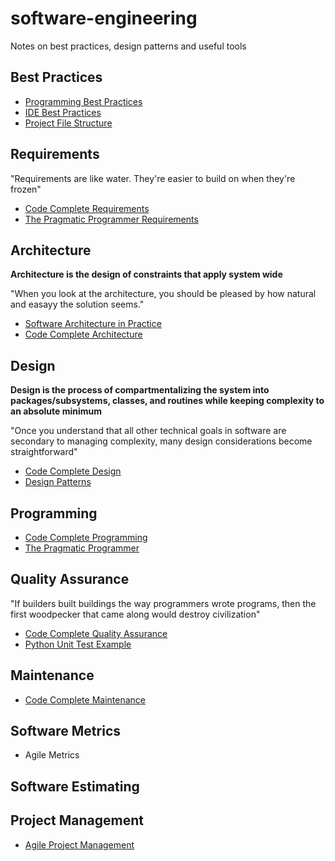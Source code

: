# software-engineering

Notes on best practices, design patterns and useful tools

## Best Practices

* [Programming Best Practices](./best_practices/PROGRAMMING.md)
* [IDE Best Practices](./best_practices/IDEs.md)
* [Project File Structure](./best_practices/Example-Project)

## Requirements

"Requirements are like water. They're easier to build on when they're frozen"

* [Code Complete Requirements](./books/code_complete/prereqs/requirements)
* [The Pragmatic Programmer Requirements](./books/pragmatic_programmer/CHAPTER_7.md)

## Architecture

**Architecture is the design of constraints that apply system wide**

"When you look at the architecture, you should be pleased by how natural and easayy the solution seems."

* [Software Architecture in Practice](./books/software_architecture_in_practice)
* [Code Complete Architecture](./books/code_complete/prereqs/architecture)

## Design

**Design is the process of compartmentalizing the system into packages/subsystems, classes, and routines while keeping complexity to an absolute minimum**

"Once you understand that all other technical goals in software are secondary to managing complexity, many design considerations become straightforward"

* [Code Complete Design](./books/code_complete/design)
* [Design Patterns](./books/design_patterns)

## Programming

* [Code Complete Programming](./books/code_complete/programming)
* [The Pragmatic Programmer](./books/pragmatic_programmer)

## Quality Assurance

"If builders built buildings the way programmers wrote programs, then the first woodpecker that came along would destroy civilization"

* [Code Complete Quality Assurance](./books/code_complete_quality_assurance)
* [Python Unit Test Example](./python/unit_testing)

## Maintenance

* [Code Complete Maintenance](./books/code_complete/maintenance)

## Software Metrics

* Agile Metrics

## Software Estimating

## Project Management

* [Agile Project Management](./books/agile_project_management_with_scrum)
